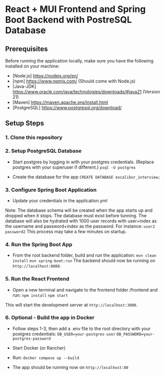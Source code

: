 # React + MUI Frontend and Spring Boot Backend with PostreSQL Database

## Prerequisites

Before running the application locally, make sure you have the following installed on your machine:

- [Node.js] https://nodejs.org/en/
- [npm] https://www.npmjs.com/ (Should come with Node.js)
- [Java-JDK] https://www.oracle.com/java/technologies/downloads/#java21 (Version 21)
- [Maven] https://maven.apache.org/install.html 
- [PostgreSQL] https://www.postgresql.org/download/


## Setup Steps

### 1. Clone this repository

### 2. Setup PostgreSQL Database
- Start postgres by logging in with your postgres credentials. (Replace postgres with your superuser if different.)
```psql -U postgres```

- Create the database for the app
```CREATE DATABASE excalibur_interview;```

### 3. Configure Spring Boot Application
- Update your credentials in the application.yml

Note: The database schema will be created when the app starts up and dropped when it stops. The database must exist before tunning. The database will also be hydrated with 1000 user records with user+index as the username and password+index as the password. For instance:
```user2```
```password2```
This process may take a few minutes on startup.

### 4. Run the Spring Boot App
- From the root backend folder, build and run the application:
```mvn clean install```
```mvn spring-boot:run```
The backend should now be running on ```http://localhost:8080```.

### 5. Run the React Frontend
- Open a new terminal and navigate to the frontend folder /frontend and run:
```npm install```
```npm start```

This will start the development server at ```http://localhost:3000```.

### 6. Optional - Build the app in Docker
- Follow steps 1-3, then add a .env file to the root directory with your postgres credentials:
```DB_USER=your-postgres-user```
```DB_PASSWORD=your-postgres-password```

- Start Docker (or Rancher)
- Run:
```docker compose up --build```
- The app should be running now on ```http://localhost:80```
